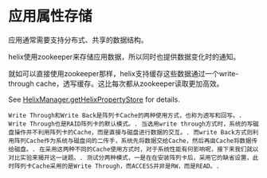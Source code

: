 # 应用属性存储

应用通常需要支持分布式、共享的数据结构。

helix使用zookeeper来存储应用数据，所以同时也提供数据变化时的通知。

就如可以直接使用zookeeper那样，helix支持缓存这些数据通过一个write-through cache，透写缓存。这比每次都从zookeeper读取更加高效。

See [HelixManager.getHelixPropertyStore](http://helix.apache.org/javadocs/0.9.8/reference/org/apache/helix/store/package-summary.html) for details.

```
Write Through和Write Back是阵列卡Cache的两种使用方式，也称为透写和回写。. Write Through也是RAID阵列卡的默认模式。. 当选用write through方式时，系统的写磁盘操作并不利用阵列卡的Cache，而是直接与磁盘进行数据的交互。. 而write Back方式则利用阵列Cache作为系统与磁盘间的二传手，系统先将数据交给Cache，然后再由Cache将数据传给磁盘。. 在采用这两种不同的Cache使用方式时，对于系统性能有何影响呢，接下来我们就以对比实验来揭开这一谜题。. 测试分两种模式，一是在在安装阵列卡后，采用它的缺省设置，此时阵列卡Cache采用的是Write Through，而ACCESS并非是RW，而是READ。.
```



